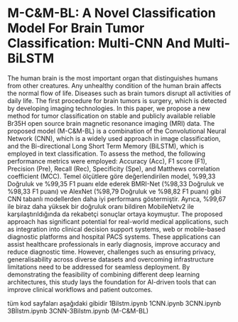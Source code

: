 # M-C&M-BL: A Novel Classification Model For Brain Tumor Classification: Multi-CNN And Multi-BiLSTM

  The human brain is the most important organ that distinguishes humans from other creatures. Any unhealthy condition of the human brain affects the normal flow of life. Diseases such as brain tumors disrupt all activities of daily life. The first procedure for brain tumors is surgery, which is detected by developing imaging technologies. In this paper, we propose a new method for tumor classification on stable and publicly available reliable Br35H open source brain magnetic resonance imaging (MRI) data. The proposed model (M-C&M-BL) is a combination of the Convolutional Neural Network (CNN), which is a widely used approach in image classification, and the Bi-directional Long Short Term Memory (BiLSTM), which is employed in text classification. To assess the method, the following performance metrics were employed: Accuracy (Acc), F1 score (F1), Precision (Pre), Recall (Rec), Specificity (Spe), and Matthews correlation coefficient (MCC). Temel ölçütlere göre değerlendirilen model, %99,33 Doğruluk ve %99,35 F1 puanı elde ederek BMRI-Net (%98,33 Doğruluk ve %98,33 F1 puanı) ve AlexNet (%98,79 Doğruluk ve %98,82 F1 puanı) gibi CNN tabanlı modellerden daha iyi performans göstermiştir. Ayrıca, %99,67 ile biraz daha yüksek bir doğruluk oranı bildiren MobileNetv2 ile karşılaştırıldığında da rekabetçi sonuçlar ortaya koymuştur.
 The proposed approach has significant potential for real-world medical applications, such as integration into clinical decision support systems, web or mobile-based diagnostic platforms and hospital PACS systems. These applications can assist healthcare professionals in early diagnosis, improve accuracy and reduce diagnostic time. However, challenges such as ensuring privacy, generalisability across diverse datasets and overcoming infrastructure limitations need to be addressed for seamless deployment. By demonstrating the feasibility of combining different deep learning architectures, this study lays the foundation for AI-driven tools that can improve clinical workflows and patient outcomes.


tüm kod sayfaları aşağıdaki gibidir
1Bilstm.ipynb
1CNN.ipynb
3CNN.ipynb
3Bİlstm.ipynb
3CNN-3Bilstm.ipynb (M-C&M-BL)
